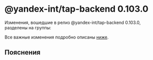 # @yandex-int/tap-backend 0.103.0

<!-- ЧЕЛОВЕЧЕСКОЕ ВСТУПЛЕНИЕ -->

Изменения, вошедшие в релиз @yandex-int/tap-backend 0.103.0, разделены на группы:

Все важные изменения подробно описаны [ниже](#Пояснения).

## Пояснения

